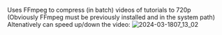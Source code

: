 Uses FFmpeg to compress (in batch) videos of tutorials to 720p <br>
(Obviously FFmpeg must be previously installed and in the system path)
Altenatively can speed up/down the video: 
![2024-03-1807_13_02](https://github.com/apaza610/CompresorTuts/assets/10149862/2db5f83d-0787-429b-b110-364146e4a370)
